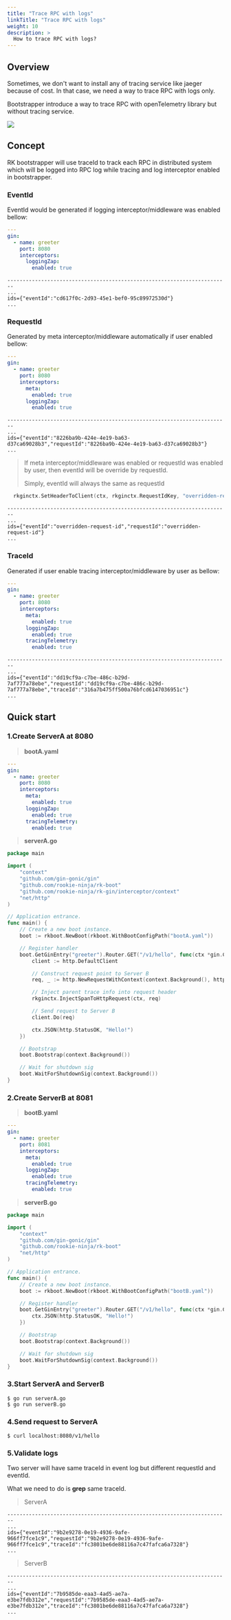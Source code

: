 ```yaml
---
title: "Trace RPC with logs"
linkTitle: "Trace RPC with logs"
weight: 10
description: >
  How to trace RPC with logs?
---
```


## Overview
Sometimes, we don't want to install any of tracing service like jaeger because of cost. In that case, we need a way to trace RPC with logs only.

Bootstrapper introduce a way to trace RPC with openTelemetry library but without tracing service.

![](/bootstrapper/user-guide/go/gin/advanced/trace-arch.png)

## Concept
RK bootstrapper will use traceId to track each RPC in distributed system which will be logged into RPC log while tracing and log interceptor enabled in bootstrapper.

### EventId
EventId would be generated if logging interceptor/middleware was enabled bellow:
```yaml
---
gin:
  - name: greeter
    port: 8080
    interceptors:
      loggingZap:
        enabled: true
```
```shell script
------------------------------------------------------------------------
...
ids={"eventId":"cd617f0c-2d93-45e1-bef0-95c89972530d"}
...
```

### RequestId
Generated by meta interceptor/middleware automatically if user enabled bellow:
```yaml
---
gin:
  - name: greeter
    port: 8080
    interceptors:
      meta:
        enabled: true
      loggingZap:
        enabled: true
```
```shell script
------------------------------------------------------------------------
...
ids={"eventId":"8226ba9b-424e-4e19-ba63-d37ca69028b3","requestId":"8226ba9b-424e-4e19-ba63-d37ca69028b3"}
...
```

> If meta interceptor/middleware was enabled or requestId was enabled by user, then eventId will be override by requestId.
>
> Simply, eventId will always the same as requestId
```go
  rkginctx.SetHeaderToClient(ctx, rkginctx.RequestIdKey, "overridden-request-id")
```
```shell script
------------------------------------------------------------------------
...
ids={"eventId":"overridden-request-id","requestId":"overridden-request-id"}
...
```

### TraceId
Generated if user enable tracing interceptor/middleware by user as bellow:
```yaml
---
gin:
  - name: greeter
    port: 8080
    interceptors:
      meta:
        enabled: true
      loggingZap:
        enabled: true
      tracingTelemetry:
        enabled: true
```
```shell script
------------------------------------------------------------------------
...
ids={"eventId":"dd19cf9a-c7be-486c-b29d-7af777a78ebe","requestId":"dd19cf9a-c7be-486c-b29d-7af777a78ebe","traceId":"316a7b475ff500a76bfcd6147036951c"}
...
```

## Quick start
### 1.Create ServerA at 8080
> **bootA.yaml**
```yaml
---
gin:
  - name: greeter
    port: 8080
    interceptors:
      meta:
        enabled: true
      loggingZap:
        enabled: true
      tracingTelemetry:
        enabled: true
```
> **serverA.go**
```go
package main

import (
	"context"
	"github.com/gin-gonic/gin"
	"github.com/rookie-ninja/rk-boot"
	"github.com/rookie-ninja/rk-gin/interceptor/context"
	"net/http"
)

// Application entrance.
func main() {
	// Create a new boot instance.
	boot := rkboot.NewBoot(rkboot.WithBootConfigPath("bootA.yaml"))

	// Register handler
	boot.GetGinEntry("greeter").Router.GET("/v1/hello", func(ctx *gin.Context) {
		client := http.DefaultClient

        // Construct request point to Server B
		req, _ := http.NewRequestWithContext(context.Background(), http.MethodGet, "http://localhost:8081/v1/hello", nil)

		// Inject parent trace info into request header
		rkginctx.InjectSpanToHttpRequest(ctx, req)

        // Send request to Server B
		client.Do(req)

		ctx.JSON(http.StatusOK, "Hello!")
	})

	// Bootstrap
	boot.Bootstrap(context.Background())

	// Wait for shutdown sig
	boot.WaitForShutdownSig(context.Background())
}
```

### 2.Create ServerB at 8081
> **bootB.yaml**
```yaml
---
gin:
  - name: greeter
    port: 8081
    interceptors:
      meta:
        enabled: true
      loggingZap:
        enabled: true
      tracingTelemetry:
        enabled: true
```
> **serverB.go**
```go
package main

import (
	"context"
	"github.com/gin-gonic/gin"
	"github.com/rookie-ninja/rk-boot"
	"net/http"
)

// Application entrance.
func main() {
	// Create a new boot instance.
	boot := rkboot.NewBoot(rkboot.WithBootConfigPath("bootB.yaml"))

	// Register handler
	boot.GetGinEntry("greeter").Router.GET("/v1/hello", func(ctx *gin.Context) {
		ctx.JSON(http.StatusOK, "Hello!")
	})

	// Bootstrap
	boot.Bootstrap(context.Background())

	// Wait for shutdown sig
	boot.WaitForShutdownSig(context.Background())
}
```

### 3.Start ServerA and ServerB
```shell script
$ go run serverA.go
$ go run serverB.go
```

### 4.Send request to ServerA
```shell script
$ curl localhost:8080/v1/hello
```

### 5.Validate logs
Two server will have same traceId in event log but different requestId and eventId.

What we need to do is **grep** same traceId.

> ServerA
```shell script
------------------------------------------------------------------------
...
ids={"eventId":"9b2e9278-0e19-4936-9afe-966ff7fce1c9","requestId":"9b2e9278-0e19-4936-9afe-966ff7fce1c9","traceId":"fc3801be6de88116a7c47fafca6a7328"}
...
```
> ServerB
```shell script
------------------------------------------------------------------------
...
ids={"eventId":"7b9585de-eaa3-4ad5-ae7a-e3be7fdb312e","requestId":"7b9585de-eaa3-4ad5-ae7a-e3be7fdb312e","traceId":"fc3801be6de88116a7c47fafca6a7328"}
...
```